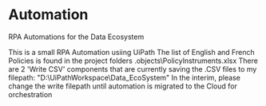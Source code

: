 # Automation
RPA Automations for the Data Ecosystem

This is a small RPA Automation usiing UiPath
The list of English and French Policies is found in the project folders \.objects\PolicyInstruments.xlsx
There are 2 'Write CSV' components that are currently saving the .CSV files to my filepath: "D:\UiPathWorkspace\Data_EcoSystem\"
In the interim, please change the write filepath until automation is migrated to the Cloud for orchestration
